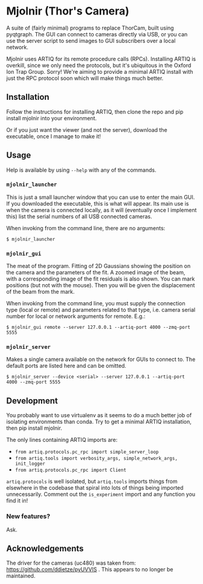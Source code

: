# Mjolnir (Thor's Camera)

A suite of (fairly minimal) programs to replace ThorCam, built
using pyqtgraph.
The GUI can connect to cameras directly via USB, or you can
use the server script to send images to GUI subscribers over
a local network.

Mjolnir uses ARTIQ for its remote procedure calls (RPCs).
Installing ARTIQ is overkill, since we only need the protocols,
but it's ubiquitous in the Oxford Ion Trap Group.
Sorry!
We're aiming to provide a minimal ARTIQ install with just the
RPC protocol soon which will make things much better.


## Installation

Follow the instructions for installing ARTIQ, then clone the
repo and pip install mjolnir into your environment.

Or if you just want the viewer (and not the server), download
the executable, once I manage to make it!


## Usage

Help is available by using `--help` with any of the commands.


### `mjolnir_launcher`

This is just a small launcher window that you can use to enter the
main GUI.
If you downloaded the executable, this is what will appear.
Its main use is when the camera is connected locally, as it will
(eventually once I implement this) list the serial numbers of all
USB connected cameras.

When invoking from the command line, there are no arguments:

`$ mjolnir_launcher`


### `mjolnir_gui`

The meat of the program.
Fitting of 2D Gaussians showing the position on the camera and the
parameters of the fit.
A zoomed image of the beam, with a corresponding image of the fit
residuals is also shown.
You can mark positions (but not with the mouse).
Then you will be given the displacement of the beam from the mark.

When invoking from the command line, you must supply the connection
type (local or remote) and parameters related to that type, i.e.
camera serial number for local or network arguments for remote. E.g.:

`$ mjolnir_gui remote --server 127.0.0.1 --artiq-port 4000 --zmq-port 5555`


### `mjolnir_server`

Makes a single camera available on the network for GUIs to connect to.
The default ports are listed here and can be omitted.

`$ mjolnir_server --device <serial> --server 127.0.0.1 --artiq-port 4000 --zmq-port 5555`


## Development

You probably want to use virtualenv as it seems to do a much
better job of isolating environments than conda.
Try to get a minimal ARTIQ installation, then pip install mjolnir.

The only lines containing ARTIQ imports are:

* `from artiq.protocols.pc_rpc import simple_server_loop`
* `from artiq.tools import verbosity_args, simple_network_args, init_logger`
* `from artiq.protocols.pc_rpc import Client`

`artiq.protocols` is well isolated, but `artiq.tools` imports things from
elsewhere in the codebase that spiral into lots of things being imported
unnecessarily.
Comment out the `is_experiment` import and any function you find it in!


### New features?

Ask.


## Acknowledgements

The driver for the cameras (uc480) was taken from:
https://github.com/ddietze/pyUVVIS .
This appears to no longer be maintained.
